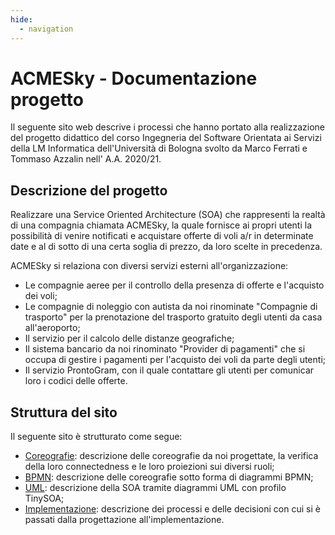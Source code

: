 ```yaml
---
hide:
  - navigation
---
```

# ACMESky - Documentazione progetto

Il seguente sito web descrive i processi che hanno portato alla realizzazione del progetto didattico del corso Ingegneria del Software Orientata ai Servizi della LM Informatica dell'Università di Bologna svolto da Marco Ferrati e Tommaso Azzalin nell' A.A. 2020/21.

## Descrizione del progetto
Realizzare una Service Oriented Architecture (SOA) che rappresenti la realtà di una compagnia chiamata ACMESky, la quale fornisce ai propri utenti la possibilità di venire notificati e acquistare offerte di voli a/r in determinate date e al di sotto di una certa soglia di prezzo, da loro scelte in precedenza.

ACMESky si relaziona con diversi servizi esterni all'organizzazione:

- Le compagnie aeree per il controllo della presenza di offerte e l'acquisto dei voli;
- Le compagnie di noleggio con autista da noi rinominate "Compagnie di trasporto" per la prenotazione del trasporto gratuito degli utenti da casa all'aeroporto;
- Il servizio per il calcolo delle distanze geografiche;
- Il sistema bancario da noi rinominato "Provider di pagamenti" che si occupa di gestire i pagamenti per l'acquisto dei voli da parte degli utenti;
- Il servizio ProntoGram, con il quale contattare gli utenti per comunicar loro i codici delle offerte.

## Struttura del sito
Il seguente sito è strutturato come segue:
	
- [Coreografie](coreografie.md): descrizione delle coreografie da noi progettate, la verifica della loro connectedness e le loro proiezioni sui diversi ruoli;
- [BPMN](bpmn.md): descrizione delle coreografie sotto forma di diagrammi BPMN;
- [UML](uml.md): descrizione della SOA tramite diagrammi UML con profilo TinySOA;
- [Implementazione](implementazione.md): descrizione dei processi e delle decisioni con cui si è passati dalla progettazione all'implementazione.
